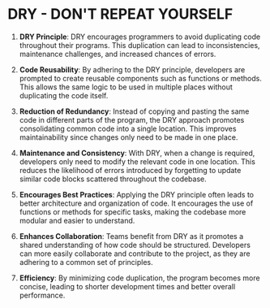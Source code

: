 # DRY - DON'T REPEAT YOURSELF 
1. **DRY Principle**: DRY encourages programmers to avoid duplicating code throughout their programs. This duplication can lead to inconsistencies, maintenance challenges, and increased chances of errors.

2. **Code Reusability**: By adhering to the DRY principle, developers are prompted to create reusable components such as functions or methods. This allows the same logic to be used in multiple places without duplicating the code itself.

3. **Reduction of Redundancy**: Instead of copying and pasting the same code in different parts of the program, the DRY approach promotes consolidating common code into a single location. This improves maintainability since changes only need to be made in one place.

4. **Maintenance and Consistency**: With DRY, when a change is required, developers only need to modify the relevant code in one location. This reduces the likelihood of errors introduced by forgetting to update similar code blocks scattered throughout the codebase.

5. **Encourages Best Practices**: Applying the DRY principle often leads to better architecture and organization of code. It encourages the use of functions or methods for specific tasks, making the codebase more modular and easier to understand.

6. **Enhances Collaboration**: Teams benefit from DRY as it promotes a shared understanding of how code should be structured. Developers can more easily collaborate and contribute to the project, as they are adhering to a common set of principles.

7. **Efficiency**: By minimizing code duplication, the program becomes more concise, leading to shorter development times and better overall performance.

